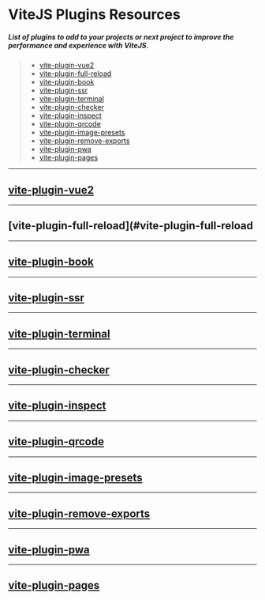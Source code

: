 # ViteJS Plugins Resources

##### List of plugins to add to your projects or next project to improve the performance and experience with ViteJS.

> - [vite-plugin-vue2](#vite-plugin-vue2)
> - [vite-plugin-full-reload](#vite-plugin-full-reload)
> - [vite-plugin-book](#vite-plugin-book)
> - [vite-plugin-ssr](#vite-plugin-ssr)
> - [vite-plugin-terminal](#vite-plugin-terminal)
> - [vite-plugin-checker](#vite-plugin-checker)
> - [vite-plugin-inspect](#vite-plugin-inspect)
> - [vite-plugin-qrcode](#vite-plugin-qrcode)
> - [vite-plugin-image-presets](#vite-plugin-image-presets)
> - [vite-plugin-remove-exports](#vite-plugin-remove-exports)
> - [vite-plugin-pwa](#vite-plugin-pwa)
> - [vite-plugin-pages](#vite-plugin-pages)

---

## <a name="vite-plugin-vue2"></a>[vite-plugin-vue2](#vite-plugin-vue2)

---

## <a name="vite-plugin-full-reload"></a>[vite-plugin-full-reload](#vite-plugin-full-reload

---

## <a name="vite-plugin-book"></a>[vite-plugin-book](#vite-plugin-book)

---

## <a name="vite-plugin-ssr"></a>[vite-plugin-ssr](#vite-plugin-ssr)

---

## <a name="vite-plugin-terminal"></a>[vite-plugin-terminal](#vite-plugin-terminal)

---

## <a name="vite-plugin-checker"></a>[vite-plugin-checker](#vite-plugin-checker)

---

## <a name="vite-plugin-inspect"></a>[vite-plugin-inspect](#vite-plugin-inspect)

---

## <a name="vite-plugin-qrcode"></a>[vite-plugin-qrcode](#vite-plugin-qrcode)

---

## <a name="vite-plugin-image-presets"></a>[vite-plugin-image-presets](#vite-plugin-image-presets)

---

## <a name="vite-plugin-remove-exports"></a>[vite-plugin-remove-exports](#vite-plugin-remove-exports)

---

## <a name="vite-plugin-pwa"></a>[vite-plugin-pwa](#vite-plugin-pwa)

---

## <a name="vite-plugin-pages"></a>[vite-plugin-pages](#vite-plugin-pages)